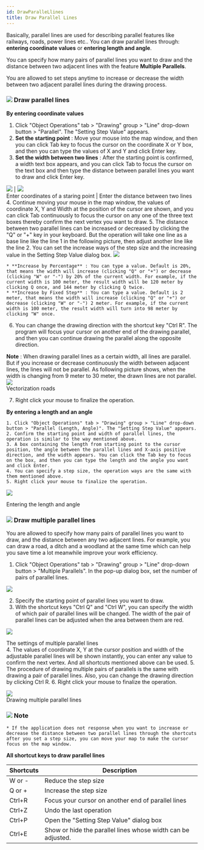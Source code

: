 ```yaml
---
id: DrawParalleLlines
title: Draw Parallel Lines
---
```

Basically, parallel lines are used for describing parallel features like railways, roads, power lines etc.. You can draw parallel lines through: **entering coordinate values** or **entering length and angle**.

You can specify how many pairs of parallel lines you want to draw and the distance between two adjacent lines with the feature **Multiple Parallels**.

You are allowed to set steps anytime to increase or decrease the width between two adjacent parallel lines during the drawing process.

### ![](../../../img/read.gif) Draw parallel lines

**By entering coordinate values**

  1. Click "Object Operations" tab > "Drawing" group > "Line" drop-down button > "Parallel". The "Setting Step Value" appears.
  2. **Set the starting point** : Move your mouse into the map window, and then you can click Tab key to focus the cursor on the coordinate X or Y box, and then you can type the values of X and Y and click Enter key.
  3. **Set the width between two lines** : After the starting point is confirmed, a width text box appears, and you can click Tab to focus the cursor on the text box and then type the distance between parallel lines you want to draw and click Enter key.

![](img-en/parallel01.png) | ![](img-en/parallel02.png)   
Enter coordinates of a staring point  | Enter the distance between two lines  
  4. Continue moving your mouse in the map window, the values of coordinate X, Y and Width at the position of the cursor are shown, and you can click Tab continuously to focus the cursor on any one of the three text boxes thereby confirm the next vertex you want to draw. 
  5. The distance between two parallel lines can be increased or decreased by clicking the "Q" or "+" key in your keyboard. But the operation will take one line as a base line like the line 1 in the following picture, then adjust another line like the line 2. You can set the increase ways of the step size and the increasing value in the Setting Step Value dialog box.
![](img-en/StepSize.png)  

    * **Increase by Percentage** : You can type a value. Default is 20%, that means the width will increase (clicking "Q" or "+") or decrease (clicking "W" or "-") by 20% of the current width. For example, if the current width is 100 meter, the result width will be 120 meter by clicking Q once, and 144 meter by clicking Q twice.
    * **Increase by Fixed Step** : You can type a value. Default is 2 meter, that means the width will increase (clicking "Q" or "+") or decrease (clicking "W" or "-") 2 meter. For example, if the current width is 100 meter, the result width will turn into 98 meter by clicking "W" once. 
  6. You can change the drawing direction with the shortcut key "Ctrl R". The program will focus your cursor on another end of the drawing parallel, and then you can continue drawing the parallel along the opposite direction.

**Note** : When drawing parallel lines as a certain width, all lines are parallel. But if you increase or decrease continuously the width between adjacent lines, the lines will not be parallel. As following picture shows, when the width is changing from 9 meter to 30 meter, the drawn lines are not parallel.  
![](img-en/parallel05.png)   
Vectorization roads  
  
  7. Right click your mouse to finalize the operation.

**By entering a length and an angle**

    1. Click "Object Operations" tab > "Drawing" group > "Line" drop-down button > "Parallel (Length, Angle)". The "Setting Step Value" appears.
    2. Confirm the starting point and width of parallel lines, the operation is similar to the way mentioned above.
    3. A box containing the length from starting point to the cursor position, the angle between the parallel lines and X-axis positive direction, and the width appears. You can click the Tab key to focus on the box, and then you can type the length and the angle you want and click Enter.
    4. You can specify a step size, the operation ways are the same with them mentioned above.
    5. Right click your mouse to finalize the operation.
![](img-en/parallel03.png)  

Entering the length and angle  
  
### ![](../../../img/read.gif) Draw multiple parallel lines

You are allowed to specify how many pairs of parallel lines you want to draw, and the distance between any two adjacent lines. For example, you can draw a road, a ditch and a woodland at the same time which can help you save time a lot meanwhile improve your work efficiency.

  1. Click "Object Operations" tab > "Drawing" group > "Line" drop-down button > "Multiple Parallels". In the pop-up dialog box, set the number of pairs of parallel lines.

![](img-en/ParaNumberSetting.png)  

  2. Specify the starting point of parallel lines you want to draw.
  3. With the shortcut keys "Ctrl Q" and "Ctrl W", you can specify the width of which pair of parallel lines will be changed. The width of the pair of parallel lines can be adjusted when the area between them are red.

![](img-en/ParallelWidth.png)  

The settings of multiple parallel lines  
  4. The values of coordinate X, Y at the cursor position and width of the adjustable parallel lines will be shown instantly, you can enter any value to confirm the next vertex. And all shortcuts mentioned above can be used.
  5. The procedure of drawing multiple pairs of parallels is the same with drawing a pair of parallel lines. Also, you can change the drawing direction by clicking Ctrl R. 
  6. Right click your mouse to finalize the operation.
  
![](img-en/MutiParallelResult.png)  
Drawing multiple parallel lines  
  
### ![](../../../img/note.png) Note

    * If the application does not response when you want to increase or decrease the distance between two parallel lines through the shortcuts after you set a step size, you can move your map to make the cursor focus on the map window.

**All shortcut keys to draw parallel lines**

Shortcuts | Description  
---|---  
W or - | Reduce the step size  
Q or + | Increase the step size  
Ctrl+R | Focus your cursor on another end of parallel lines  
Ctrl+Z | Undo the last operation  
Ctrl+P | Open the "Setting Step Value" dialog box  
Ctrl+E | Show or hide the parallel lines whose width can be adjusted.  
  


